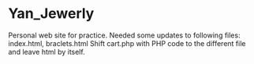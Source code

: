 # Yan_Jewerly
Personal web site for practice.
Needed some updates to following files: index.html, braclets.html
Shift cart.php with PHP code to the different file and leave html by itself.
